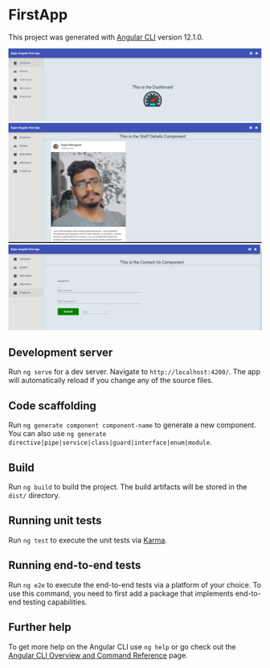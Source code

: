 # FirstApp

This project was generated with [Angular CLI](https://github.com/angular/angular-cli) version 12.1.0.

<img  src='https://github.com/Sujan-Murugesh/first-app-angular/blob/master/screenshots/1.PNG'> <br>
<img  src='https://github.com/Sujan-Murugesh/first-app-angular/blob/master/screenshots/2.PNG'> <br>
<img  src='https://github.com/Sujan-Murugesh/first-app-angular/blob/master/screenshots/3.PNG'> <br>

## Development server

Run `ng serve` for a dev server. Navigate to `http://localhost:4200/`. The app will automatically reload if you change any of the source files.

## Code scaffolding

Run `ng generate component component-name` to generate a new component. You can also use `ng generate directive|pipe|service|class|guard|interface|enum|module`.

## Build

Run `ng build` to build the project. The build artifacts will be stored in the `dist/` directory.

## Running unit tests

Run `ng test` to execute the unit tests via [Karma](https://karma-runner.github.io).

## Running end-to-end tests

Run `ng e2e` to execute the end-to-end tests via a platform of your choice. To use this command, you need to first add a package that implements end-to-end testing capabilities.

## Further help

To get more help on the Angular CLI use `ng help` or go check out the [Angular CLI Overview and Command Reference](https://angular.io/cli) page.
